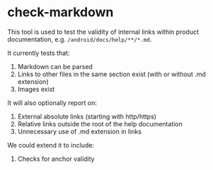 # check-markdown

This tool is used to test the validity of internal links within product
documentation, e.g. `/android/docs/help/**/*.md`.

It currently tests that:

1. Markdown can be parsed
2. Links to other files in the same section exist (with or without .md extension)
3. Images exist

It will also optionally report on:

1. External absolute links (starting with http/https)
2. Relative links outside the root of the help documentation
3. Unnecessary use of .md extension in links

We could extend it to include:

1. Checks for anchor validity

